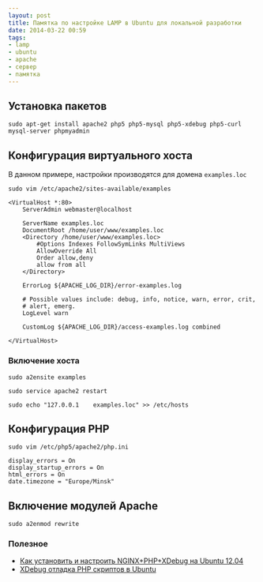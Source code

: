 ```yaml
---
layout: post
title: Памятка по настройке LAMP в Ubuntu для локальной разработки
date: 2014-03-22 00:59
tags:
- lamp
- ubuntu
- apache
- сервер
- памятка
---
```


## Установка пакетов

```
sudo apt-get install apache2 php5 php5-mysql php5-xdebug php5-curl mysql-server phpmyadmin
```

## Конфигурация виртуального хоста

В данном примере, настройки производятся для домена `examples.loc`

```
sudo vim /etc/apache2/sites-available/examples
```

```
<VirtualHost *:80>
	ServerAdmin webmaster@localhost
	
	ServerName examples.loc
	DocumentRoot /home/user/www/examples.loc
	<Directory /home/user/www/examples.loc>
		#Options Indexes FollowSymLinks MultiViews
		AllowOverride All
		Order allow,deny
		allow from all
	</Directory>
	
	ErrorLog ${APACHE_LOG_DIR}/error-examples.log
	
	# Possible values include: debug, info, notice, warn, error, crit,
	# alert, emerg.
	LogLevel warn
	
	CustomLog ${APACHE_LOG_DIR}/access-examples.log combined
	
</VirtualHost>
```

### Включение хоста

```
sudo a2ensite examples
```

```
sudo service apache2 restart
```

```
sudo echo "127.0.0.1    examples.loc" >> /etc/hosts
```

## Конфигурация PHP

```
sudo vim /etc/php5/apache2/php.ini
```

```
display_errors = On
display_startup_errors = On
html_errors = On
date.timezone = "Europe/Minsk"
```

## Включение модулей Apache

```
sudo a2enmod rewrite
```

### Полезное

* [Как установить и настроить NGINX+PHP+XDebug на Ubuntu 12.04](http://webdevnotice.blogspot.ru/2012/08/nginxphpxdebug-ubuntu-1204.html)
* [XDebug отладка PHP скриптов в Ubuntu](http://ubuntu-favorite-os.blogspot.com/2012/12/xdebug.html)

